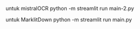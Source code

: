 untuk mistralOCR
python -m streamlit run main-2.py

untuk MarklitDown
python -m streamlit run main.py
